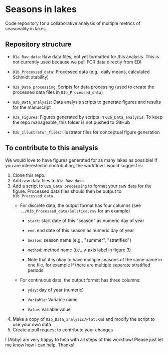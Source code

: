 # Seasons in lakes

Code repository for a collaborative analysis of multiple metrics of seasonality in lakes.

## Repository structure

-   `01a_Raw_data`: Raw data files, not yet formatted for this analysis. This is not currently used because we pull FCR data directly from EDI

-   `01b_Processed_data`: Processed data (e.g., daily means, calculated Schmidt stability)

-   `02a_Data processing`: Scripts for data processing (used to create the processed data files in `01b_Processed_data`)

-   `02b_Data_analysis`: Data analysis scripts to generate figures and results for the manuscript

-   `03a_Figures`: Figures generated by scripts in `02b_Data_analysis`. To keep the repo manageable, this folder is not pushed to GitHub

-   `03b_Illustrator_files`: Illustrator files for conceptual figure generation

## To contribute to this analysis

We would love to have figures generated for as many lakes as possible! If you are interested in contributing, the workflow I would suggest is:

1.  Clone this repo.
2.  Add raw data files to `01a_Raw_data`
3.  Add a script to `02a_Data processing` to format your raw data for the figure. Processed data files should then be output to `01b_Processed_data.`
    -   For discrete data, the output format has four columns (see `../01b_Processed_data/Solstice.csv` for an example)

        -   `start`: start date of this "season" as numeric day of year

        -   `end`: end date of this season as numeric day of year

        -   `Season`: season name (e.g., "summer", "stratified")

        -   `Method`: method name (i.e., y-axis label in figure 3)

        -   Note that it is okay to have multiple seasons of the same name in one file, for example if there are multiple separate stratified periods

    -   For continuous data, the output format has three columns:

        -   `yday`: day of year (numeric)

        -   `Variable`: Variable name

        -   `Value`: Variable value
4.  Make a copy of `02b_Data_analysis/Plot.Rmd` and modify the script to use your own data
5.  Create a pull request to contribute your changes

I (Abby) am very happy to help with all steps of this workflow! Please just let me know how I can help. Thanks!
